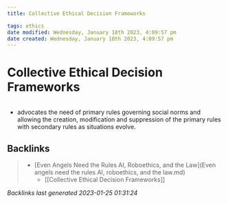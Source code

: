 ```yaml
---
title: Collective Ethical Decision Frameworks

tags: ethics 
date modified: Wednesday, January 18th 2023, 4:09:57 pm
date created: Wednesday, January 18th 2023, 4:09:57 pm
---
```


# Collective Ethical Decision Frameworks
```toc
```

- advocates the need of primary rules governing social norms and allowing the creation, modification and suppression of the primary rules with secondary rules as situations evolve.

## Backlinks

> - [Even Angels Need the Rules AI, Roboethics, and the Law](Even angels need the rules AI, roboethics, and the law.md)
>   - [[Collective Ethical Decision Frameworks]]

_Backlinks last generated 2023-01-25 01:31:24_
